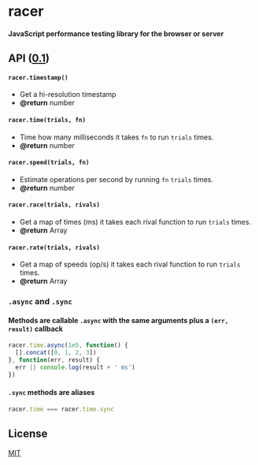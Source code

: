 # racer
#### JavaScript performance testing library for the browser or server

## API ([0.1](../../releases))

#### `racer.timestamp()`
- Get a hi-resolution timestamp
- <b>@return</b> number

#### `racer.time(trials, fn)`
- Time how many milliseconds it takes `fn` to run `trials` times.
- <b>@return</b> number

#### `racer.speed(trials, fn)`
- Estimate operations per second by running `fn` `trials` times.
- <b>@return</b> number

#### `racer.race(trials, rivals)`
- Get a map of times (ms) it takes each rival function to run `trials` times.
- <b>@return</b> Array

#### `racer.rate(trials, rivals)`
- Get a map of speeds (op/s) it takes each rival function to run `trials` times.
- <b>@return</b> Array

### `.async` and `.sync`
#### Methods are callable `.async` with the same arguments plus a `(err, result)` callback

```js
racer.time.async(1e5, function() {
  [].concat([0, 1, 2, 3])
}, function(err, result) {
  err || console.log(result + ' ms')
})
```

#### `.sync` methods are aliases

```js
racer.time === racer.time.sync
```

## License
[MIT](package.json#L6-L7)
